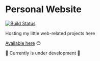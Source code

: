# Personal Website
[![Build Status](https://travis-ci.org/CrazyRedKitten/personal-website.svg?branch=Stable)](https://travis-ci.org/CrazyRedKitten/personal-website)

Hosting my little web-related projects here

[Available here](https://crazyredkitten.media "My Personal Website!")  :blush:

:construction: Currently is under development :construction:


